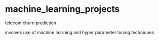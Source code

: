 # machine_learning_projects

telecom churn prediction 

involves use of machine learning and hyper parameter tuning techniques 
